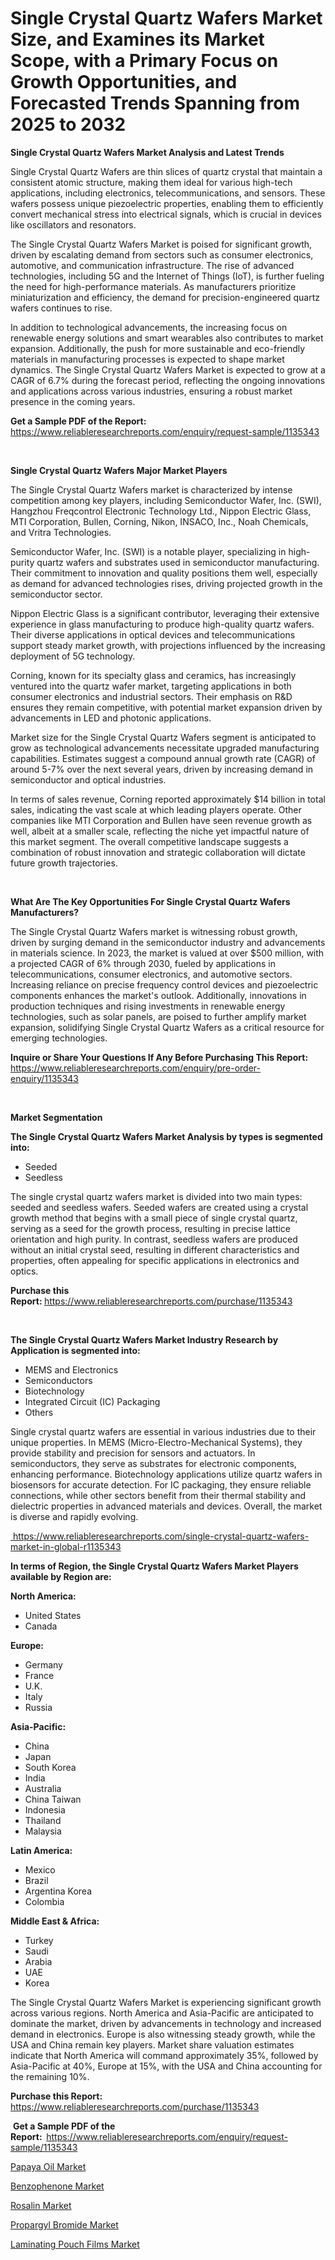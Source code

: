 <p><h1>Single Crystal Quartz Wafers Market Size, and Examines its Market Scope, with a Primary Focus on Growth Opportunities, and Forecasted Trends Spanning from 2025 to 2032</h1></p><p><strong>Single Crystal Quartz Wafers Market Analysis and Latest Trends</strong></p>
<p><p>Single Crystal Quartz Wafers are thin slices of quartz crystal that maintain a consistent atomic structure, making them ideal for various high-tech applications, including electronics, telecommunications, and sensors. These wafers possess unique piezoelectric properties, enabling them to efficiently convert mechanical stress into electrical signals, which is crucial in devices like oscillators and resonators.</p><p>The Single Crystal Quartz Wafers Market is poised for significant growth, driven by escalating demand from sectors such as consumer electronics, automotive, and communication infrastructure. The rise of advanced technologies, including 5G and the Internet of Things (IoT), is further fueling the need for high-performance materials. As manufacturers prioritize miniaturization and efficiency, the demand for precision-engineered quartz wafers continues to rise.</p><p>In addition to technological advancements, the increasing focus on renewable energy solutions and smart wearables also contributes to market expansion. Additionally, the push for more sustainable and eco-friendly materials in manufacturing processes is expected to shape market dynamics. The Single Crystal Quartz Wafers Market is expected to grow at a CAGR of 6.7% during the forecast period, reflecting the ongoing innovations and applications across various industries, ensuring a robust market presence in the coming years.</p></p>
<p><strong>Get a Sample PDF of the Report:&nbsp;</strong> <a href="https://www.reliableresearchreports.com/enquiry/request-sample/1135343?utm_campaign=48&utm_medium=2&utm_source=Github&utm_content=ia&utm_term=01042025&utm_id=single-crystal-quartz-wafers">https://www.reliableresearchreports.com/enquiry/request-sample/1135343</a></p>
<p>&nbsp;</p>
<p><strong>Single Crystal Quartz Wafers Major Market Players</strong></p>
<p><p>The Single Crystal Quartz Wafers market is characterized by intense competition among key players, including Semiconductor Wafer, Inc. (SWI), Hangzhou Freqcontrol Electronic Technology Ltd., Nippon Electric Glass, MTI Corporation, Bullen, Corning, Nikon, INSACO, Inc., Noah Chemicals, and Vritra Technologies. </p><p>Semiconductor Wafer, Inc. (SWI) is a notable player, specializing in high-purity quartz wafers and substrates used in semiconductor manufacturing. Their commitment to innovation and quality positions them well, especially as demand for advanced technologies rises, driving projected growth in the semiconductor sector.</p><p>Nippon Electric Glass is a significant contributor, leveraging their extensive experience in glass manufacturing to produce high-quality quartz wafers. Their diverse applications in optical devices and telecommunications support steady market growth, with projections influenced by the increasing deployment of 5G technology.</p><p>Corning, known for its specialty glass and ceramics, has increasingly ventured into the quartz wafer market, targeting applications in both consumer electronics and industrial sectors. Their emphasis on R&D ensures they remain competitive, with potential market expansion driven by advancements in LED and photonic applications.</p><p>Market size for the Single Crystal Quartz Wafers segment is anticipated to grow as technological advancements necessitate upgraded manufacturing capabilities. Estimates suggest a compound annual growth rate (CAGR) of around 5-7% over the next several years, driven by increasing demand in semiconductor and optical industries.</p><p>In terms of sales revenue, Corning reported approximately $14 billion in total sales, indicating the vast scale at which leading players operate. Other companies like MTI Corporation and Bullen have seen revenue growth as well, albeit at a smaller scale, reflecting the niche yet impactful nature of this market segment. The overall competitive landscape suggests a combination of robust innovation and strategic collaboration will dictate future growth trajectories.</p></p>
<p>&nbsp;</p>
<p><strong>What Are The Key Opportunities For Single Crystal Quartz Wafers Manufacturers?</strong></p>
<p><p>The Single Crystal Quartz Wafers market is witnessing robust growth, driven by surging demand in the semiconductor industry and advancements in materials science. In 2023, the market is valued at over $500 million, with a projected CAGR of 6% through 2030, fueled by applications in telecommunications, consumer electronics, and automotive sectors. Increasing reliance on precise frequency control devices and piezoelectric components enhances the market's outlook. Additionally, innovations in production techniques and rising investments in renewable energy technologies, such as solar panels, are poised to further amplify market expansion, solidifying Single Crystal Quartz Wafers as a critical resource for emerging technologies.</p></p>
<p><strong>Inquire or Share Your Questions If Any Before Purchasing This Report:</strong> <a href="https://www.reliableresearchreports.com/enquiry/pre-order-enquiry/1135343?utm_campaign=48&utm_medium=2&utm_source=Github&utm_content=ia&utm_term=01042025&utm_id=single-crystal-quartz-wafers">https://www.reliableresearchreports.com/enquiry/pre-order-enquiry/1135343</a></p>
<p>&nbsp;</p>
<p><strong>Market Segmentation</strong></p>
<p><strong>The Single Crystal Quartz Wafers Market Analysis by types is segmented into:</strong></p>
<p><ul><li>Seeded</li><li>Seedless</li></ul></p>
<p><p>The single crystal quartz wafers market is divided into two main types: seeded and seedless wafers. Seeded wafers are created using a crystal growth method that begins with a small piece of single crystal quartz, serving as a seed for the growth process, resulting in precise lattice orientation and high purity. In contrast, seedless wafers are produced without an initial crystal seed, resulting in different characteristics and properties, often appealing for specific applications in electronics and optics.</p></p>
<p><strong>Purchase this Report:&nbsp;</strong><a href="https://www.reliableresearchreports.com/purchase/1135343?utm_campaign=48&utm_medium=2&utm_source=Github&utm_content=ia&utm_term=01042025&utm_id=single-crystal-quartz-wafers">https://www.reliableresearchreports.com/purchase/1135343</a></p>
<p>&nbsp;</p>
<p><strong>The Single Crystal Quartz Wafers Market Industry Research by Application is segmented into:</strong></p>
<p><ul><li>MEMS and Electronics</li><li>Semiconductors</li><li>Biotechnology</li><li>Integrated Circuit (IC) Packaging</li><li>Others</li></ul></p>
<p><p>Single crystal quartz wafers are essential in various industries due to their unique properties. In MEMS (Micro-Electro-Mechanical Systems), they provide stability and precision for sensors and actuators. In semiconductors, they serve as substrates for electronic components, enhancing performance. Biotechnology applications utilize quartz wafers in biosensors for accurate detection. For IC packaging, they ensure reliable connections, while other sectors benefit from their thermal stability and dielectric properties in advanced materials and devices. Overall, the market is diverse and rapidly evolving.</p></p>
<p><a href="https://www.reliableresearchreports.com/single-crystal-quartz-wafers-market-in-global-r1135343?utm_campaign=48&utm_medium=2&utm_source=Github&utm_content=ia&utm_term=01042025&utm_id=single-crystal-quartz-wafers">&nbsp;https://www.reliableresearchreports.com/single-crystal-quartz-wafers-market-in-global-r1135343</a></p>
<p><strong>In terms of Region, the Single Crystal Quartz Wafers Market Players available by Region are:</strong></p>
<p>
    <p> <strong> North America: </strong>
        <ul>
            <li>United States</li>
            <li>Canada</li>
        </ul>
        </p> 
    <p> <strong> Europe: </strong>
        <ul>
            <li>Germany</li>
            <li>France</li>
            <li>U.K.</li>
            <li>Italy</li>
            <li>Russia</li>
        </ul>
        </p> 
    <p> <strong> Asia-Pacific: </strong>
        <ul>
            <li>China</li>
            <li>Japan</li>
            <li>South Korea</li>
            <li>India</li>
            <li>Australia</li>
            <li>China Taiwan</li>
            <li>Indonesia</li>
            <li>Thailand</li>
            <li>Malaysia</li>
        </ul>
        </p> 
    <p> <strong> Latin America: </strong>
        <ul>
            <li>Mexico</li>
            <li>Brazil</li>
            <li>Argentina Korea</li>
            <li>Colombia</li>
        </ul>
        </p> 
    <p> <strong> Middle East & Africa: </strong>
        <ul>
            <li>Turkey</li>
            <li>Saudi</li>
            <li>Arabia</li>
            <li>UAE</li>
            <li>Korea</li>
        </ul>
    </p>
    </p>
<p><p>The Single Crystal Quartz Wafers Market is experiencing significant growth across various regions. North America and Asia-Pacific are anticipated to dominate the market, driven by advancements in technology and increased demand in electronics. Europe is also witnessing steady growth, while the USA and China remain key players. Market share valuation estimates indicate that North America will command approximately 35%, followed by Asia-Pacific at 40%, Europe at 15%, with the USA and China accounting for the remaining 10%.</p></p>
<p><strong>Purchase this Report: </strong><a href="https://www.reliableresearchreports.com/purchase/1135343?utm_campaign=48&utm_medium=2&utm_source=Github&utm_content=ia&utm_term=01042025&utm_id=single-crystal-quartz-wafers">https://www.reliableresearchreports.com/purchase/1135343</a></p>
<p>&nbsp;<strong>Get a Sample PDF of the Report:&nbsp;&nbsp;</strong><a href="https://www.reliableresearchreports.com/enquiry/request-sample/1135343?utm_campaign=48&utm_medium=2&utm_source=Github&utm_content=ia&utm_term=01042025&utm_id=single-crystal-quartz-wafers">https://www.reliableresearchreports.com/enquiry/request-sample/1135343</a></p>
<p><strong></strong></p>
<p><p><a href="https://github.com/lalkobrinarb/Market-Research-Report-List-1/blob/main/papaya-oil-market.md?utm_campaign=48&utm_medium=2&utm_source=Github&utm_content=ia&utm_term=01042025&utm_id=single-crystal-quartz-wafers">Papaya Oil Market</a></p><p><a href="https://github.com/variothonia/Market-Research-Report-List-1/blob/main/benzophenone-market.md?utm_campaign=48&utm_medium=2&utm_source=Github&utm_content=ia&utm_term=01042025&utm_id=single-crystal-quartz-wafers">Benzophenone Market</a></p><p><a href="https://github.com/hutchkloor4x/Market-Research-Report-List-1/blob/main/rosalin-market.md?utm_campaign=48&utm_medium=2&utm_source=Github&utm_content=ia&utm_term=01042025&utm_id=single-crystal-quartz-wafers">Rosalin Market</a></p><p><a href="https://github.com/kaforarvero/Market-Research-Report-List-1/blob/main/propargyl-bromide-market.md?utm_campaign=48&utm_medium=2&utm_source=Github&utm_content=ia&utm_term=01042025&utm_id=single-crystal-quartz-wafers">Propargyl Bromide Market</a></p><p><a href="https://github.com/berkemiars2j/Market-Research-Report-List-1/blob/main/laminating-pouch-films-market.md?utm_campaign=48&utm_medium=2&utm_source=Github&utm_content=ia&utm_term=01042025&utm_id=single-crystal-quartz-wafers">Laminating Pouch Films Market</a></p></p>